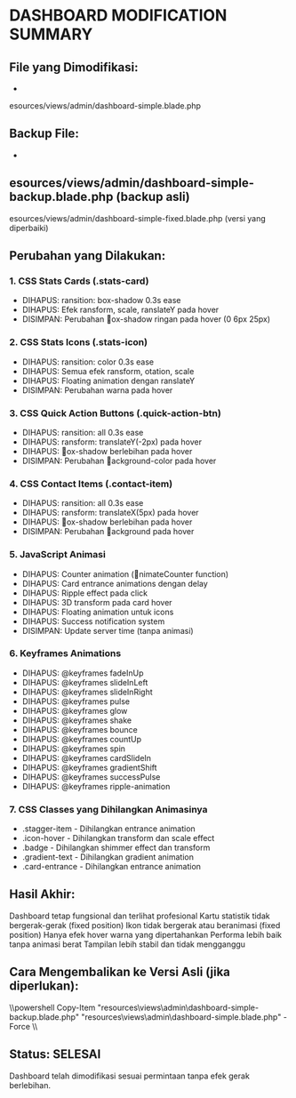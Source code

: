 ﻿# DASHBOARD MODIFICATION SUMMARY

## File yang Dimodifikasi:
- esources/views/admin/dashboard-simple.blade.php

## Backup File:
- esources/views/admin/dashboard-simple-backup.blade.php (backup asli)
- esources/views/admin/dashboard-simple-fixed.blade.php (versi yang diperbaiki)

## Perubahan yang Dilakukan:

### 1. CSS Stats Cards (.stats-card)
-  DIHAPUS: 	ransition: box-shadow 0.3s ease
-  DIHAPUS: Efek 	ransform, scale, 	ranslateY pada hover
-  DISIMPAN: Perubahan ox-shadow ringan pada hover (0 6px 25px)

### 2. CSS Stats Icons (.stats-icon)
-  DIHAPUS: 	ransition: color 0.3s ease
-  DIHAPUS: Semua efek 	ransform, otation, scale
-  DIHAPUS: Floating animation dengan 	ranslateY
-  DISIMPAN: Perubahan warna pada hover

### 3. CSS Quick Action Buttons (.quick-action-btn)
-  DIHAPUS: 	ransition: all 0.3s ease
-  DIHAPUS: 	ransform: translateY(-2px) pada hover
-  DIHAPUS: ox-shadow berlebihan pada hover
-  DISIMPAN: Perubahan ackground-color pada hover

### 4. CSS Contact Items (.contact-item)
-  DIHAPUS: 	ransition: all 0.3s ease
-  DIHAPUS: 	ransform: translateX(5px) pada hover
-  DIHAPUS: ox-shadow berlebihan pada hover
-  DISIMPAN: Perubahan ackground pada hover

### 5. JavaScript Animasi
-  DIHAPUS: Counter animation (nimateCounter function)
-  DIHAPUS: Card entrance animations dengan delay
-  DIHAPUS: Ripple effect pada click
-  DIHAPUS: 3D transform pada card hover
-  DIHAPUS: Floating animation untuk icons
-  DIHAPUS: Success notification system
-  DISIMPAN: Update server time (tanpa animasi)

### 6. Keyframes Animations
-  DIHAPUS: @keyframes fadeInUp
-  DIHAPUS: @keyframes slideInLeft
-  DIHAPUS: @keyframes slideInRight
-  DIHAPUS: @keyframes pulse
-  DIHAPUS: @keyframes glow
-  DIHAPUS: @keyframes shake
-  DIHAPUS: @keyframes bounce
-  DIHAPUS: @keyframes countUp
-  DIHAPUS: @keyframes spin
-  DIHAPUS: @keyframes cardSlideIn
-  DIHAPUS: @keyframes gradientShift
-  DIHAPUS: @keyframes successPulse
-  DIHAPUS: @keyframes ripple-animation

### 7. CSS Classes yang Dihilangkan Animasinya
- .stagger-item - Dihilangkan entrance animation
- .icon-hover - Dihilangkan transform dan scale effect
- .badge - Dihilangkan shimmer effect dan transform
- .gradient-text - Dihilangkan gradient animation
- .card-entrance - Dihilangkan entrance animation

## Hasil Akhir:
 Dashboard tetap fungsional dan terlihat profesional
 Kartu statistik tidak bergerak-gerak (fixed position)
 Ikon tidak bergerak atau beranimasi (fixed position)
 Hanya efek hover warna yang dipertahankan
 Performa lebih baik tanpa animasi berat
 Tampilan lebih stabil dan tidak mengganggu

## Cara Mengembalikan ke Versi Asli (jika diperlukan):
\\\powershell
Copy-Item "resources\\views\\admin\\dashboard-simple-backup.blade.php" "resources\\views\\admin\\dashboard-simple.blade.php" -Force
\\\

## Status:  SELESAI
Dashboard telah dimodifikasi sesuai permintaan tanpa efek gerak berlebihan.
